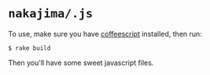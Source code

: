 # `nakajima/.js`

To use, make sure you have [coffeescript](http://jashkenas.github.com/coffee-script/) installed, then run:

    $ rake build

Then you'll have some sweet javascript files.
